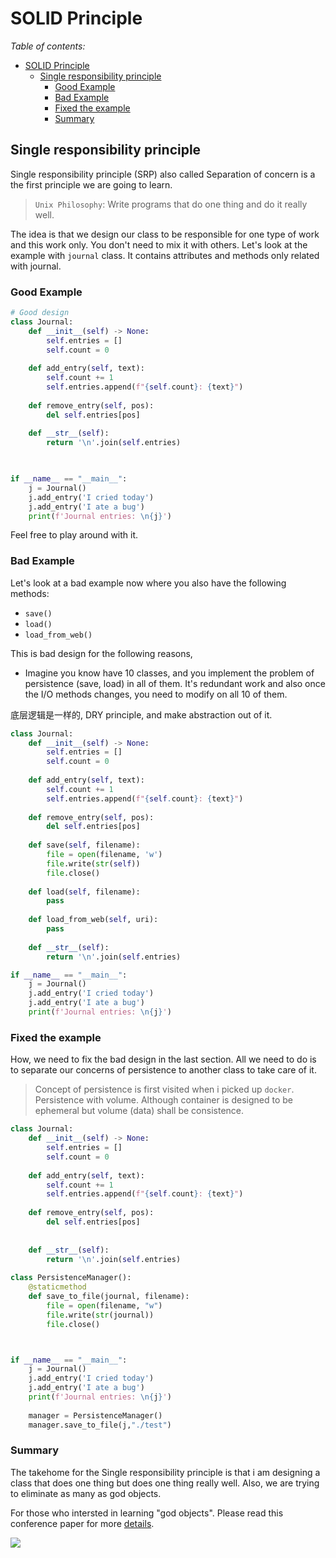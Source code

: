 # SOLID Principle

*Table of contents:*
- [SOLID Principle](#solid-principle)
  - [Single responsibility principle](#single-responsibility-principle)
    - [Good Example](#good-example)
    - [Bad Example](#bad-example)
    - [Fixed the example](#fixed-the-example)
    - [Summary](#summary)

## Single responsibility principle

Single responsibility principle (SRP) also called Separation of concern is a the first principle we are going to learn. 

> `Unix Philosophy`: Write programs that do one thing and do it really well.

The idea is that we design our class to be responsible for one type of work and this work only. You don't need to mix it with others. Let's look at the example with `journal` class. It contains attributes and methods only related with journal.

### Good Example

```python
# Good design
class Journal:
    def __init__(self) -> None:
        self.entries = []
        self.count = 0
    
    def add_entry(self, text):
        self.count += 1
        self.entries.append(f"{self.count}: {text}")
        
    def remove_entry(self, pos):
        del self.entries[pos]
    
    def __str__(self):
        return '\n'.join(self.entries)
    


if __name__ == "__main__":
    j = Journal()
    j.add_entry('I cried today')
    j.add_entry('I ate a bug')
    print(f'Journal entries: \n{j}')    
```

Feel free to play around with it.

### Bad Example

Let's look at a bad example now where you also have the following methods:
- `save()`
- `load()`
- `load_from_web()`

This is bad design for the following reasons,
- Imagine you know have 10 classes, and you implement the problem of persistence (save, load) in all of them. It's redundant work and also once the I/O methods changes, you need to modify on all 10 of them.

底层逻辑是一样的, DRY principle, and make abstraction out of it.

```python
class Journal:
    def __init__(self) -> None:
        self.entries = []
        self.count = 0
    
    def add_entry(self, text):
        self.count += 1
        self.entries.append(f"{self.count}: {text}")
        
    def remove_entry(self, pos):
        del self.entries[pos]
    
    def save(self, filename):
        file = open(filename, 'w')
        file.write(str(self))
        file.close()
    
    def load(self, filename):
        pass
    
    def load_from_web(self, uri):
        pass
    
    def __str__(self):
        return '\n'.join(self.entries)

if __name__ == "__main__":
    j = Journal()
    j.add_entry('I cried today')
    j.add_entry('I ate a bug')
    print(f'Journal entries: \n{j}') 
```

### Fixed the example

How, we need to fix the bad design in the last section. All we need to do is to separate our concerns of persistence to another class to take care of it.

> Concept of persistence is first visited when i picked up `docker`. Persistence with volume. Although container is designed to be ephemeral 
> but volume (data) shall be consistence.


```python
class Journal:
    def __init__(self) -> None:
        self.entries = []
        self.count = 0
    
    def add_entry(self, text):
        self.count += 1
        self.entries.append(f"{self.count}: {text}")
        
    def remove_entry(self, pos):
        del self.entries[pos]
    
    
    def __str__(self):
        return '\n'.join(self.entries)
    
class PersistenceManager():
    @staticmethod
    def save_to_file(journal, filename):
        file = open(filename, "w")
        file.write(str(journal))
        file.close()



if __name__ == "__main__":
    j = Journal()
    j.add_entry('I cried today')
    j.add_entry('I ate a bug')
    print(f'Journal entries: \n{j}')
    
    manager = PersistenceManager()
    manager.save_to_file(j,"./test")
```

### Summary
The takehome for the Single responsibility principle is that i am designing a class that does one thing but does one thing really well. Also, we are trying to eliminate as many as god objects.

For those who intersted in learning "god objects". Please read this conference paper for more [details](https://www.researchgate.net/publication/307572331_Identification_of_Web_Service_Refactoring_Opportunities_as_a_Multi-objective_Problem).

![](https://www.researchgate.net/profile/William-Grosky/publication/307572331/figure/fig1/AS:792593864597508@1565980511623/An-example-of-god-object-Web-service.png)